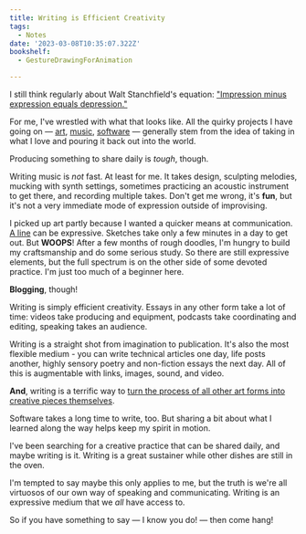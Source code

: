 ```yaml
---
title: Writing is Efficient Creativity
tags:
  - Notes
date: '2023-03-08T10:35:07.322Z'
bookshelf:
  - GestureDrawingForAnimation

---
```


I still think regularly about Walt Stanchfield's equation: ["Impression minus expression equals depression."](/impressionminusexpression)

For me, I've wrestled with what that looks like. All the quirky projects I have going on — [art](/blog/art), [music](/music), [software](/software) — generally stem from the idea of taking in what I love and pouring it back out into the world.

Producing something to share daily is _tough_, though.

Writing music is _not_ fast. At least for me. It takes design, sculpting melodies, mucking with synth settings, sometimes practicing an acoustic instrument to get there, and recording multiple takes. Don't get me wrong, it's **fun**, but it's not a very immediate mode of expression outside of improvising.

I picked up art partly because I wanted a quicker means at communication. [A line](https://www.proko.com/course-lesson/intro-to-lines/notes) can be expressive. Sketches take only a few minutes in a day to get out. But **WOOPS**! After a few months of rough doodles, I'm hungry to build my craftsmanship and do some serious study. So there are still expressive elements, but the full spectrum is on the other side of some devoted practice. I'm just too much of a beginner here.

**Blogging**, though!

Writing is simply efficient creativity. Essays in any other form take a lot of time: videos take producing and equipment, podcasts take coordinating and editing, speaking takes an audience.

Writing is a straight shot from imagination to publication. It's also the most flexible medium - you can write technical articles one day, life posts another, highly sensory poetry and non-fiction essays the next day. All of this is augmentable with links, images, sound, and video.

**And**, writing is a terrific way to [turn the process of all other art forms into creative pieces themselves](https://austinkleon.com/2017/11/20/a-few-notes-on-daily-blogging/).

Software takes a long time to write, too. But sharing a bit about what I learned along the way helps keep my spirit in motion.

I've been searching for a creative practice that can be shared daily, and maybe writing is it. Writing is a great sustainer while other dishes are still in the oven.

I'm tempted to say maybe this only applies to me, but the truth is we're all virtuosos of our own way of speaking and communicating. Writing is an expressive medium that we _all_ have access to.

So if you have something to say — I know you do! — then come hang!
